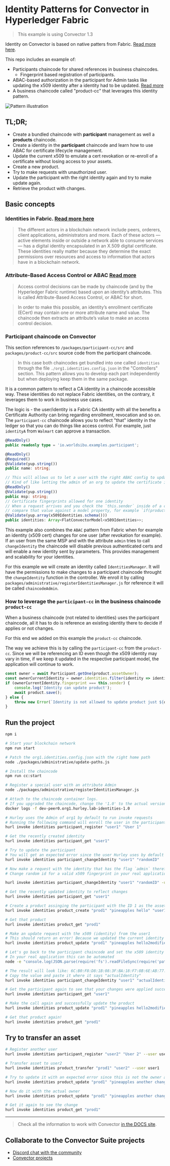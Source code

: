# Identity Patterns for Convector in Hyperledger Fabric

> This example is using Convector 1.3

Identity on Convector is based on native patters from Fabric. [Read more here](https://hyperledger-fabric-ca.readthedocs.io/en/release-1.4/users-guide.html).

This repo includes an example of:

* Participants chaincode for shared references in business chaincodes.
  * Fingerprint based registration of participants.
* ABAC-based authorization in the participant for Admin tasks like updating the x509 identity after a identity had to be updated. [Read more](https://hyperledger-fabric-ca.readthedocs.io/en/release-1.4/users-guide.html#attribute-based-access-control)
* A business chaincode called "product-cc" that leverages this identity pattern.

![Pattern illustration](images/identityExample.png?raw=true "Identity Pattern")

## TL;DR;

* Create a bundled chaincode with **participant** management as well a **products** chaincode.
* Create a identity in the **participant** chaincode and learn how to use ABAC for certificate lifecycle management.
* Update the current x509 to emulate a cert revokation or re-enroll of a certificate without losing access to your assets.
* Create a new product.
* Try to make requests with unauthorized user.
* Update the participant with the right identity again and try to make update again.
* Retrieve the product with changes.

## Basic concepts

### Identities in Fabric. [Read more here](https://hyperledger-fabric.readthedocs.io/en/release-1.4/identity/identity.html)

> The different actors in a blockchain network include peers, orderers, client applications, administrators and more. Each of these actors — active elements inside or outside a network able to consume services — has a digital identity encapsulated in an X.509 digital certificate. These identities really matter because they determine the exact permissions over resources and access to information that actors have in a blockchain network.

### Attribute-Based Access Control or ABAC [Read more](https://hyperledger-fabric-ca.readthedocs.io/en/release-1.4/users-guide.html#attribute-based-access-control)

> Access control decisions can be made by chaincode (and by the Hyperledger Fabric runtime) based upon an identity’s attributes. This is called Attribute-Based Access Control, or ABAC for short.

> In order to make this possible, an identity’s enrollment certificate (ECert) may contain one or more attribute name and value. The chaincode then extracts an attribute’s value to make an access control decision.

### Participant chaincode on Convector

This section references to `/packages/participant-cc/src` and `packages/product-cc/src` source code from the participant chaincode.

> In this case both chaincodes get bundled into one called `identities` through the file `./org1.identities.config.json` in the "Controllers" section. This pattern allows you to develop each part independently but when deploying keep them in the same package.

It is a common pattern to reflect a CA identity in a chaincode accessible way.
These identities do not replace Fabric identities, on the contrary, it leverages them to work in business use cases.

The logic is - the user/identity is a Fabric CA identity with all the benefits a Certificate Authority can bring regarding enrollment, revocation and so on. The `participant-cc` chaincode allows you to reflect "that" identity in the ledger so that you can do things like access control. For example, just `identityA` from `Walmart` can approve a transaction.

```ts
@ReadOnly()
public readonly type = 'io.worldsibu.examples.participant';

@ReadOnly()
@Required()
@Validate(yup.string())
public name: string;

// This will allows us to let a user with the right ABAC config to update the identity
// Kind of like letting the admin of an org to update the certificate identity
@ReadOnly()
@Validate(yup.string())
public msp: string;
// Certificate fingerprints allowed for one identity
// When a request arrives and you check the `this.sender` inside of a chaincode you can
// compare that value against a model property, for example `if(product.createdBy===this.sender){ product.updated=true; await product.save(); }`
@Validate(yup.array(x509Identities.schema()))
public identities: Array<FlatConvectorModel<x509Identities>>;
```

This example also combines the `ABAC` pattern from Fabric when for example an identity (x509 cert) changes for one user (after revokation for example). If an user from the same MSP and with the attribute `admin` tries to call `changeIdentity` the chaincode will disable previous authenticated certs and will enable a new identity sent by parameters. This provides management and scalability for your identities.

For this example we will create an identity called `IdentitiesManager`. It will have the permissions to make changes to a participant chaincode throught the `changeIdentity` function in the controller. We enroll it by calling `packages/administrative/registerIdentitiesManager.js` for reference it will be called `chaincodeAdmin`.

### How to leverage the `participant-cc` in the business chaincode `product-cc`

When a business chaincode (not related to identities) uses the participant chaincode, all it has to do is reference an existing identity there to decide if applies or not changes.

For this end we added on this example the `product-cc` chaincode.

The way we achieve this is by calling the `participant-cc` from the `product-cc`. Since we will be referencing an ID even though the x509 identity may vary in time, if we keep it updated in the respective participant model, the application will continue to work.

```ts
const owner = await Participant.getOne(product.assetOwner);
const ownerCurrentIdentity = owner.identities.filter(identity => identity.status === true)[0];
if (ownerCurrentIdentity.fingerprint === this.sender) {
    console.log('Identity can update product');
    await product.save();
} else {
    throw new Error(`Identity is not allowed to update product just ${owner.name} can`);
}
```

## Run the project

```bash
npm i

# Start your blockchain network
npm run start

# Patch the org1.identities.config.json with the right home path
node ./packages/administrative/update-paths.js

# Install the chaincode
npm run cc:start

# Register a special user with an attribute Admin
node ./packages/administrative/registerIdentitiesManager.js

# Attach to the chaincode container logs.
# If you upgraded the chaincode, change the '1.0' to the actual version or do `docker ps` and find the right name for the container
docker logs -f dev-peer0.org1.hurley.lab-identities-1.0

# Hurley uses the Admin of org1 by default to run invoke requests
# Running the following command will enroll the user in the participants chaincode
hurl invoke identities participant_register "user1" "User 1"

# Get the recently created identity
hurl invoke identities participant_get "user1"

# Try to update the participant
# You will get an expected error since the user Hurley uses by default to make the request doesn't use have the `admin` in its `attrs` fields. Expected error "Unathorized. Requester identity is not an admin"
hurl invoke identities participant_changeIdentity "user1" "randomID"

# Now make a request with the identity that has the flag `admin` therefore is authorized to make updates!
# Change random id for a valid x509 fingerprint in your real application.

hurl invoke identities participant_changeIdentity "user1" "randomID" -u chaincodeAdmin

# Get the recently updated identity to reflect changes
hurl invoke identities participant_get "user1"

# Create a product assinging the participant with the ID 1 as the asset owner
hurl invoke identities product_create "prod1" "pineapples hello" "user1" -u user1

# Get that product
hurl invoke identities product_get "prod1"

# Make an update request with the x509 (identity) from the user1
# This should return an error! Because we updated the current identity of it to `randomID` which is NOT the fingerprint of a valid cert
hurl invoke identities product_update "prod1" "pineapples hello2modified" --user user1

# Let's go back to the participant chaincode and set the x509 identity through `changeIdentity` to the valid x509 identity
# In your real application this can be automated
node -e "console.log(JSON.parse(require('fs').readFileSync(require('path').resolve(require('os').homedir(), 'hyperledger-fabric-network/.hfc-org1/user1'), 'utf8')).enrollment.identity.certificate)" | openssl x509 -fingerprint -noout | cut -d '=' -f2 ;

# The result will look like: 6C:B0:F8:D8:1B:08:3F:BA:18:F7:8B:6E:AB:77:53:97:C1:2F:71:14
# Copy the value and paste it where it says "actualIdentity"
hurl invoke identities participant_changeIdentity "user1" "actualIdentity" --user chaincodeAdmin

# Get the participant again to see that your changes were applied successfully
hurl invoke identities participant_get "user1"

# Make the call again and successfully update the product
hurl invoke identities product_update "prod1" "pineapples hello2modified" --user user1

# Get that product again!
hurl invoke identities product_get "prod1"
```

## Try to transfer an asset

```bash
# Register another user
hurl invoke identities participant_register "user2" "User 2" --user user2

# Transfer asset to user2
hurl invoke identities product_transfer "prod1" "user2" --user user1

# Try to update it with an expected error since this is not the owner anymore
hurl invoke identities product_update "prod1" "pineapples another change" --user user1

# Now do it with the actual owner
hurl invoke identities product_update "prod1" "pineapples another change" --user user2

# Get it again to see the change
hurl invoke identities product_get "prod1"

```

---

> Check all the information to work with Convector <a href="https://worldsibu.github.io/convector" target="_blank">in the DOCS site</a>.

## Collaborate to the Convector Suite projects

* <a href="https://discord.gg/twRwpWt" target="_blank">Discord chat with the community</a>
* <a href="https://github.com/worldsibu" target="_blank">Convector projects</a>
